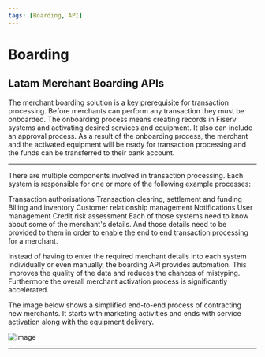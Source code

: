 ```yaml
---
tags: [Boarding, API]
---
```


# Boarding

## Latam Merchant Boarding APIs

The merchant boarding solution is a key prerequisite for transaction processing. Before merchants can perform any transaction they must be onboarded. The onboarding process means creating records in Fiserv systems and activating desired services and equipment. It also can include an approval process. As a result of the onboarding process, the merchant and the activated equipment will be ready for transaction processing and the funds can be transferred to their bank account.

---

<!--
type: tab
titles: Why use the boarding API?, What is provided by the boarding APIs?
-->

There are multiple components involved in transaction processing. Each system is responsible for one or more of the following example processes:

Transaction authorisations Transaction clearing, settlement and funding Billing and inventory Customer relationship management Notifications User management Credit risk assessment Each of those systems need to know about some of the merchant's details. And those details need to be provided to them in order to enable the end to end transaction processing for a merchant.

Instead of having to enter the required merchant details into each system individually or even manually, the boarding API provides automation. This improves the quality of the data and reduces the chances of mistyping. Furthermore the overall merchant activation process is significantly accelerated.

<!--
type: tab
-->

The image below shows a simplified end-to-end process of contracting new merchants. It starts with marketing activities and ends with service activation along with the equipment delivery.

![image](https://user-images.githubusercontent.com/111396588/211720606-baf6bf43-9881-42d0-8aa1-69c842b3facf.png)

<!-- type: tab-end -->

---
